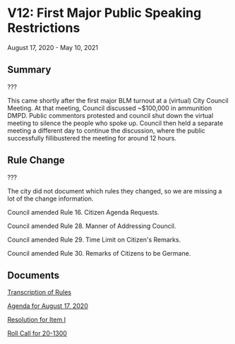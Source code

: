 # V12: First Major Public Speaking Restrictions

August 17, 2020 - May 10, 2021 

## Summary

???

This came shortly after the first major BLM turnout at a (virtual) City Council Meeting. At that meeting, Council discussed ~$100,000 in ammunition DMPD. Public commentors protested and council shut down the virtual meeting to silence the people who spoke up. Council then held a separate meeting a different day to continue the discussion, where the public successfully fillibustered the meeting for around 12 hours. 

## Rule Change

???

The city did not document which rules they changed, so we are missing a lot of the change information.

Council amended Rule 16. Citizen Agenda Requests.

Council amended Rule 28. Manner of Addressing Council.

Council amended Rule 29. Time Limit on Citizen's Remarks.

Council amended Rule 30. Remarks of Citizens to be Germane. 

## Documents

[Transcription of Rules](./transcription.md)

[Agenda for August 17, 2020](./agenda.pdf)

[Resolution for Item I](./resolution.pdf)

[Roll Call for 20-1300](./roll_call.pdf)
